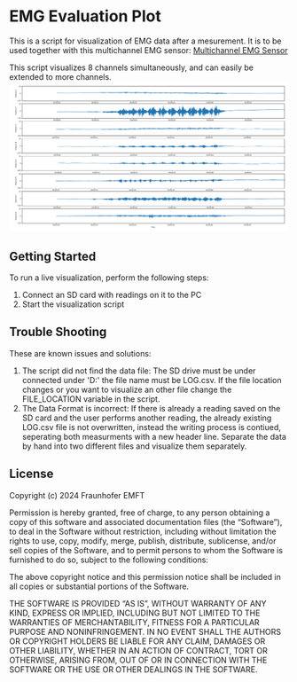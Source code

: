 # EMG Evaluation Plot

This is a script for visualization of EMG data after a mesurement. It is to be used together with this multichannel EMG sensor: [Multichannel EMG Sensor](https://github.com/Robin-Geissler/EMG-Sensor-Board)  

This script visualizes 8 channels simultaneously, and can easily be extended to more channels.
![Visualization](Figures/plot.PNG "Vizualisation")

## Getting Started
To run a live visualization, perform the following steps:
1. Connect an SD card with readings on it to the PC
2. Start the visualization script

## Trouble Shooting
These are known issues and solutions:
1. The script did not find the data file: The SD drive must be under connected under 'D:\' the file name must be LOG.csv. If the file location changes or you want to visualize an other file change the FILE_LOCATION variable in the script. 
2. The Data Format is incorrect: If there is already a reading saved on the SD card and the user performs another reading, the already existing LOG.csv file is not overwritten, instead the writing process is contiued, seperating both measurments with a new header line. Separate the data by hand into two different files and visualize them separately.


## License
Copyright (c) 2024 Fraunhofer EMFT

Permission is hereby granted, free of charge, to any person obtaining a copy of this software and associated documentation files (the “Software”), to deal in the Software without restriction, including without limitation the rights to use, copy, modify, merge, publish, distribute, sublicense, and/or sell copies of the Software, and to permit persons to whom the Software is furnished to do so, subject to the following conditions:

The above copyright notice and this permission notice shall be included in all copies or substantial portions of the Software.

THE SOFTWARE IS PROVIDED “AS IS”, WITHOUT WARRANTY OF ANY KIND, EXPRESS OR IMPLIED, INCLUDING BUT NOT LIMITED TO THE WARRANTIES OF MERCHANTABILITY, FITNESS FOR A PARTICULAR PURPOSE AND NONINFRINGEMENT. IN NO EVENT SHALL THE AUTHORS OR COPYRIGHT HOLDERS BE LIABLE FOR ANY CLAIM, DAMAGES OR OTHER LIABILITY, WHETHER IN AN ACTION OF CONTRACT, TORT OR OTHERWISE, ARISING FROM, OUT OF OR IN CONNECTION WITH THE SOFTWARE OR THE USE OR OTHER DEALINGS IN THE SOFTWARE.

